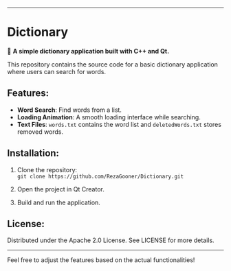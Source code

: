 
---

# Dictionary

📖 **A simple dictionary application built with C++ and Qt.**

This repository contains the source code for a basic dictionary application where users can search for words.

## Features:
- **Word Search**: Find words from a list.
- **Loading Animation**: A smooth loading interface while searching.
- **Text Files**: `words.txt` contains the word list and `deletedWords.txt` stores removed words.

## Installation:
1. Clone the repository:  
   `git clone https://github.com/RezaGooner/Dictionary.git`
   
2. Open the project in Qt Creator.
   
3. Build and run the application.

## License:
Distributed under the Apache 2.0 License. See LICENSE for more details.

---

Feel free to adjust the features based on the actual functionalities!
